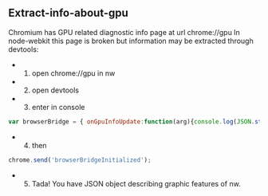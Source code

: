 ## Extract-info-about-gpu

Chromium has GPU related diagnostic info page at url chrome://gpu
In node-webkit this page is broken but information may be extracted through devtools:

* 1. open chrome://gpu in nw
* 2. open devtools
* 3. enter in console
```javascript
var browserBridge = { onGpuInfoUpdate:function(arg){console.log(JSON.stringify(arg,null,1));}};
```
* 4. then
```javascript
chrome.send('browserBridgeInitialized');
```
* 5. Tada! You have JSON object describing graphic features of nw.
